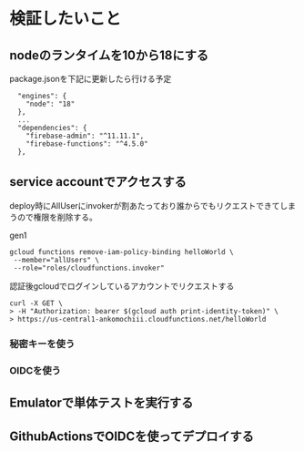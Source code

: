 # 検証したいこと
## nodeのランタイムを10から18にする

package.jsonを下記に更新したら行ける予定

```
  "engines": {
    "node": "18"
  },
  ...
  "dependencies": {
    "firebase-admin": "^11.11.1",
    "firebase-functions": "^4.5.0"
  },
```
## service accountでアクセスする

deploy時にAllUserにinvokerが割あたっており誰からでもリクエストできてしまうので権限を削除する。

gen1

```
gcloud functions remove-iam-policy-binding helloWorld \
 --member="allUsers" \
 --role="roles/cloudfunctions.invoker"
```

認証後gcloudでログインしているアカウントでリクエストする

```
curl -X GET \
> -H "Authorization: bearer $(gcloud auth print-identity-token)" \
> https://us-central1-ankomochiii.cloudfunctions.net/helloWorld
```

### 秘密キーを使う
### OIDCを使う
## Emulatorで単体テストを実行する
## GithubActionsでOIDCを使ってデプロイする
